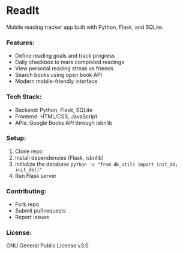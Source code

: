 # ReadIt

Mobile reading tracker app built with Python, Flask, and SQLite.

### Features:
- Define reading goals and track progress
- Daily checkbox to mark completed readings  
- View personal reading streak vs friends
- Search books using open book API
- Modern mobile-friendly interface

### Tech Stack:
- Backend: Python, Flask, SQLite
- Frontend: HTML/CSS, JavaScript
- APIs: Google Books API through isbnlib

### Setup:
1. Clone repo
2. Install dependencies (Flask, isbnlib)
3. Initialize the database `python -c "from db_utils import init_db; init_db()"`
4. Run Flask server

### Contributing:
- Fork repo
- Submit pull requests
- Report issues

### License:
GNU General Public License v3.0
